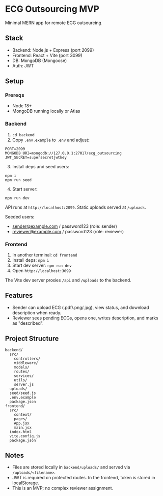# ECG Outsourcing MVP

Minimal MERN app for remote ECG outsourcing.

## Stack
- Backend: Node.js + Express (port 2099)
- Frontend: React + Vite (port 3099)
- DB: MongoDB (Mongoose)
- Auth: JWT

## Setup

### Prereqs
- Node 18+
- MongoDB running locally or Atlas

### Backend
1. `cd backend`
2. Copy `.env.example` to `.env` and adjust:
```
PORT=2099
MONGODB_URI=mongodb://127.0.0.1:27017/ecg_outsourcing
JWT_SECRET=supersecretjwtkey
```
3. Install deps and seed users:
```
npm i
npm run seed
```
4. Start server:
```
npm run dev
```
API runs at `http://localhost:2099`. Static uploads served at `/uploads`.

Seeded users:
- sender@example.com / password123 (role: sender)
- reviewer@example.com / password123 (role: reviewer)

### Frontend
1. In another terminal: `cd frontend`
2. Install deps: `npm i`
3. Start dev server: `npm run dev`
4. Open `http://localhost:3099`

The Vite dev server proxies `/api` and `/uploads` to the backend.

## Features
- Sender can upload ECG (.pdf/.png/.jpg), view status, and download description when ready.
- Reviewer sees pending ECGs, opens one, writes description, and marks as "described".

## Project Structure

```
backend/
  src/
    controllers/
    middleware/
    models/
    routes/
    services/
    utils/
    server.js
  uploads/
  seed/seed.js
  .env.example
  package.json
frontend/
  src/
    context/
    pages/
    App.jsx
    main.jsx
  index.html
  vite.config.js
  package.json
```

## Notes
- Files are stored locally in `backend/uploads/` and served via `/uploads/<filename>`.
- JWT is required on protected routes. In the frontend, token is stored in localStorage.
- This is an MVP; no complex reviewer assignment.
